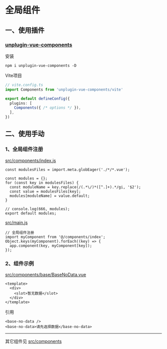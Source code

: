 # 全局组件

## 一、使用插件

### [unplugin-vue-components](https://github.com/unplugin/unplugin-vue-components?tab=readme-ov-file#unplugin-vue-components)

安装

```shell
npm i unplugin-vue-components -D
```

Vite项目

```ts
// vite.config.ts
import Components from 'unplugin-vue-components/vite'

export default defineConfig({
  plugins: [
    Components({ /* options */ }),
  ],
})
```

## 二、使用手动

### 1、全局组件注册

[src/components/index.js](../src/components/index.js)

```
const modulesFiles = import.meta.globEager('./*/*.vue');

const modules = {};
for (const key in modulesFiles) {
  const moduleName = key.replace(/(.*\/)*([^.]+).*/gi, '$2');
  const value = modulesFiles[key];
  modules[moduleName] = value.default;
}

// console.log(666, modules);
export default modules;

```

[src/main.js](../src/main.js)

```
// 全局组件注册
import myComponent from '@/components/index';
Object.keys(myComponent).forEach((key) => {
  app.component(key, myComponent[key]);
});
```

### 2、组件示例

[src/components/base/BaseNoData.vue](../src/components/base/BaseNoData.vue)

```
<template>
  <div>
    <slot>暂无数据</slot>
  </div>
</template>
```

引用

```
<base-no-data />
<base-no-data>请先选择数据</base-no-data>
```

---

其它组件见 [src/components](../src/components)